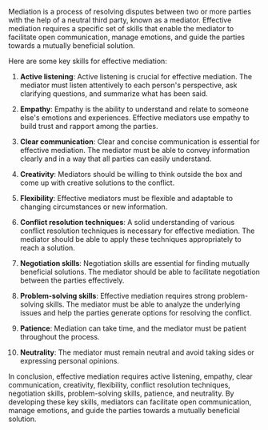 

Mediation is a process of resolving disputes between two or more parties with the help of a neutral third party, known as a mediator. Effective mediation requires a specific set of skills that enable the mediator to facilitate open communication, manage emotions, and guide the parties towards a mutually beneficial solution.

Here are some key skills for effective mediation:

1. **Active listening**: Active listening is crucial for effective mediation. The mediator must listen attentively to each person's perspective, ask clarifying questions, and summarize what has been said.

2. **Empathy**: Empathy is the ability to understand and relate to someone else's emotions and experiences. Effective mediators use empathy to build trust and rapport among the parties.

3. **Clear communication**: Clear and concise communication is essential for effective mediation. The mediator must be able to convey information clearly and in a way that all parties can easily understand.

4. **Creativity**: Mediators should be willing to think outside the box and come up with creative solutions to the conflict.

5. **Flexibility**: Effective mediators must be flexible and adaptable to changing circumstances or new information.

6. **Conflict resolution techniques**: A solid understanding of various conflict resolution techniques is necessary for effective mediation. The mediator should be able to apply these techniques appropriately to reach a solution.

7. **Negotiation skills**: Negotiation skills are essential for finding mutually beneficial solutions. The mediator should be able to facilitate negotiation between the parties effectively.

8. **Problem-solving skills**: Effective mediation requires strong problem-solving skills. The mediator must be able to analyze the underlying issues and help the parties generate options for resolving the conflict.

9. **Patience**: Mediation can take time, and the mediator must be patient throughout the process.

10. **Neutrality**: The mediator must remain neutral and avoid taking sides or expressing personal opinions.

In conclusion, effective mediation requires active listening, empathy, clear communication, creativity, flexibility, conflict resolution techniques, negotiation skills, problem-solving skills, patience, and neutrality. By developing these key skills, mediators can facilitate open communication, manage emotions, and guide the parties towards a mutually beneficial solution.
